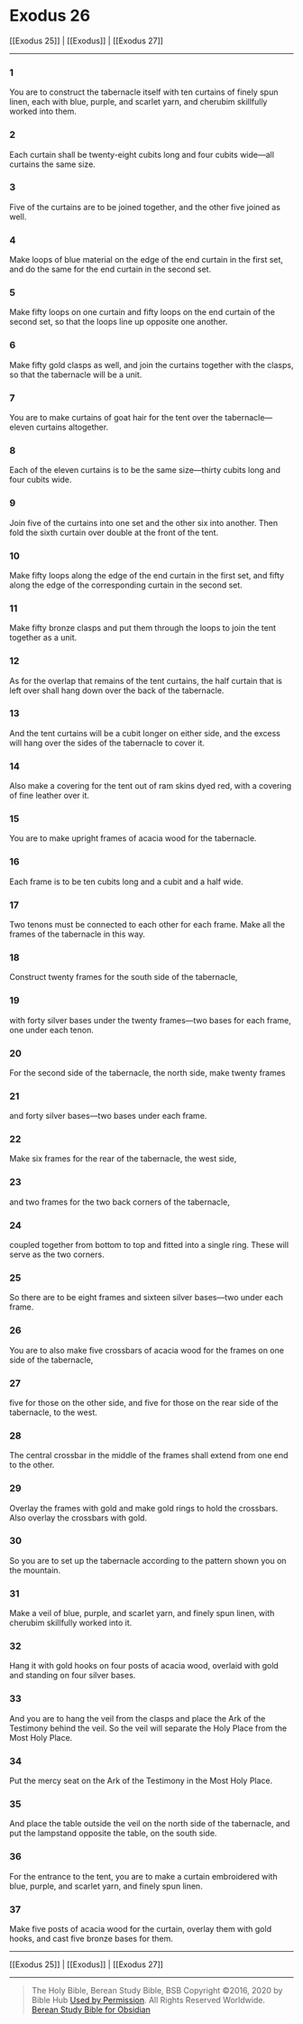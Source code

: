 # Exodus 26

[[Exodus 25]] | [[Exodus]] | [[Exodus 27]]

---

### 1
You are to construct the tabernacle itself with ten curtains of finely spun linen, each with blue, purple, and scarlet yarn, and cherubim skillfully worked into them.

### 2
Each curtain shall be twenty-eight cubits long and four cubits wide—all curtains the same size.

### 3
Five of the curtains are to be joined together, and the other five joined as well.

### 4
Make loops of blue material on the edge of the end curtain in the first set, and do the same for the end curtain in the second set.

### 5
Make fifty loops on one curtain and fifty loops on the end curtain of the second set, so that the loops line up opposite one another.

### 6
Make fifty gold clasps as well, and join the curtains together with the clasps, so that the tabernacle will be a unit.

### 7
You are to make curtains of goat hair for the tent over the tabernacle—eleven curtains altogether.

### 8
Each of the eleven curtains is to be the same size—thirty cubits long and four cubits wide.

### 9
Join five of the curtains into one set and the other six into another. Then fold the sixth curtain over double at the front of the tent.

### 10
Make fifty loops along the edge of the end curtain in the first set, and fifty along the edge of the corresponding curtain in the second set.

### 11
Make fifty bronze clasps and put them through the loops to join the tent together as a unit.

### 12
As for the overlap that remains of the tent curtains, the half curtain that is left over shall hang down over the back of the tabernacle.

### 13
And the tent curtains will be a cubit longer on either side, and the excess will hang over the sides of the tabernacle to cover it.

### 14
Also make a covering for the tent out of ram skins dyed red, with a covering of fine leather over it.

### 15
You are to make upright frames of acacia wood for the tabernacle.

### 16
Each frame is to be ten cubits long and a cubit and a half wide.

### 17
Two tenons must be connected to each other for each frame. Make all the frames of the tabernacle in this way.

### 18
Construct twenty frames for the south side of the tabernacle,

### 19
with forty silver bases under the twenty frames—two bases for each frame, one under each tenon.

### 20
For the second side of the tabernacle, the north side, make twenty frames

### 21
and forty silver bases—two bases under each frame.

### 22
Make six frames for the rear of the tabernacle, the west side,

### 23
and two frames for the two back corners of the tabernacle,

### 24
coupled together from bottom to top and fitted into a single ring. These will serve as the two corners.

### 25
So there are to be eight frames and sixteen silver bases—two under each frame.

### 26
You are to also make five crossbars of acacia wood for the frames on one side of the tabernacle,

### 27
five for those on the other side, and five for those on the rear side of the tabernacle, to the west.

### 28
The central crossbar in the middle of the frames shall extend from one end to the other.

### 29
Overlay the frames with gold and make gold rings to hold the crossbars. Also overlay the crossbars with gold.

### 30
So you are to set up the tabernacle according to the pattern shown you on the mountain.

### 31
Make a veil of blue, purple, and scarlet yarn, and finely spun linen, with cherubim skillfully worked into it.

### 32
Hang it with gold hooks on four posts of acacia wood, overlaid with gold and standing on four silver bases.

### 33
And you are to hang the veil from the clasps and place the Ark of the Testimony behind the veil. So the veil will separate the Holy Place from the Most Holy Place.

### 34
Put the mercy seat on the Ark of the Testimony in the Most Holy Place.

### 35
And place the table outside the veil on the north side of the tabernacle, and put the lampstand opposite the table, on the south side.

### 36
For the entrance to the tent, you are to make a curtain embroidered with blue, purple, and scarlet yarn, and finely spun linen.

### 37
Make five posts of acacia wood for the curtain, overlay them with gold hooks, and cast five bronze bases for them.

---

[[Exodus 25]] | [[Exodus]] | [[Exodus 27]]

---

> The Holy Bible, Berean Study Bible, BSB
> Copyright &copy;2016, 2020 by Bible Hub
> [Used by Permission](https://berean.bible/terms.htm). All Rights Reserved Worldwide.
> [Berean Study Bible for Obsidian](https://github.com/gapmiss/berean-study-bible-for-obsidian)</small>

